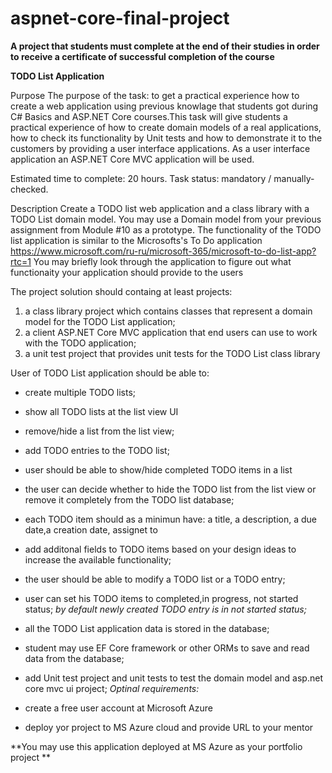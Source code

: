 # aspnet-core-final-project

 **A project that students must complete at the end of their studies in order to receive a certificate of successful completion of the course** 

**TODO List Application**

Purpose
The purpose of the task: to get a practical experience  how to create a web application using previous knowlage that students got during C# Basics  and ASP.NET Core courses.This task will give students a practical experience of how to create domain models of a real applications, how to check its functionality by Unit tests and how to demonstrate it to the customers by providing a user interface applications. 
As a user interface application an ASP.NET Core MVC application will be used.

Estimated time to complete: 20 hours.
Task status: mandatory / manually-checked.


Description
Create a TODO list web  application and a class library with a TODO List domain model.
You may use a Domain model from your previous assignment from Module #10 as a prototype.
The functionality of the TODO list application is similar to the Microsofts's To Do application https://www.microsoft.com/ru-ru/microsoft-365/microsoft-to-do-list-app?rtc=1
You may briefly look through the application to figure out what functionaity your application should provide to the users

The project solution should containg at least projects:

1. a class library project which contains classes that represent a domain model for the TODO List application;
2. a client ASP.NET Core MVC  application that end users can use to work with the TODO application;
3. a unit test project that provides unit tests for the TODO List class library



User of TODO List application should be able to:

- create multiple TODO lists;
- show all TODO lists at the list view UI
- remove/hide a list from the  list view;
- add TODO entries to the TODO list;
- user should be able to show/hide completed TODO items in a list
- the user can decide whether to hide the  TODO list  from the list view  or remove it completely from the TODO list database;
- each TODO item should as a minimun have: a title, a description, a due date,a creation date, assignet to
- add additonal fields to TODO items based on your design ideas to increase the available functionality;
- the user should  be able to modify a TODO list or a TODO entry;
- user can set his TODO items  to completed,in progress, not started status;
_by default newly created TODO entry is in not started status;_

- all the TODO List application data is stored in the database;
- student may use EF Core framework or other ORMs to save and read data from the database;
- add Unit test project and  unit tests to test the domain model and asp.net core mvc ui project;
_Optinal requirements:_
- create a free user account at Microsoft Azure
- deploy yor project to MS Azure cloud and provide URL to your mentor

 **You may use this application deployed at MS Azure as your portfolio project **
